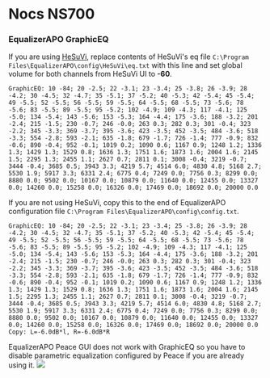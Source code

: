 # Nocs NS700
### EqualizerAPO GraphicEQ
If you are using [HeSuVi](https://sourceforge.net/projects/hesuvi/), replace contents of HeSuVi's eq file `C:\Program Files\EqualizerAPO\config\HeSuVi\eq.txt` with this line and set global volume for both channels from HeSuVi UI to **-60**.
```
GraphicEQ: 10 -84; 20 -2.5; 22 -3.1; 23 -3.4; 25 -3.8; 26 -3.9; 28 -4.2; 30 -4.5; 32 -4.7; 35 -5.1; 37 -5.2; 40 -5.3; 42 -5.4; 45 -5.4; 49 -5.5; 52 -5.5; 56 -5.5; 59 -5.5; 64 -5.5; 68 -5.5; 73 -5.6; 78 -5.6; 83 -5.5; 89 -5.5; 95 -5.2; 102 -4.9; 109 -4.3; 117 -4.1; 125 -5.0; 134 -5.4; 143 -5.6; 153 -5.3; 164 -4.4; 175 -3.6; 188 -3.2; 201 -2.4; 215 -1.5; 230 -0.7; 246 -0.0; 263 0.3; 282 0.3; 301 -0.4; 323 -2.2; 345 -3.3; 369 -3.7; 395 -3.6; 423 -3.5; 452 -3.5; 484 -3.6; 518 -3.3; 554 -2.8; 593 -2.1; 635 -1.8; 679 -1.7; 726 -1.4; 777 -0.9; 832 -0.6; 890 -0.4; 952 -0.1; 1019 0.2; 1090 0.6; 1167 0.9; 1248 1.2; 1336 1.3; 1429 1.3; 1529 0.8; 1636 1.3; 1751 1.6; 1873 1.6; 2004 1.6; 2145 1.5; 2295 1.3; 2455 1.1; 2627 0.7; 2811 0.1; 3008 -0.4; 3219 -0.7; 3444 -0.4; 3685 0.5; 3943 3.3; 4219 5.7; 4514 6.0; 4830 4.8; 5168 2.7; 5530 1.9; 5917 3.3; 6331 2.4; 6775 0.4; 7249 0.0; 7756 0.3; 8299 0.0; 8880 0.0; 9502 0.0; 10167 0.0; 10879 0.0; 11640 0.0; 12455 0.0; 13327 0.0; 14260 0.0; 15258 0.0; 16326 0.0; 17469 0.0; 18692 0.0; 20000 0.0
```
If you are not using HeSuVi, copy this to the end of EqualizerAPO configuration file `C:\Program Files\EqualizerAPO\config\config.txt`.
```
GraphicEQ: 10 -84; 20 -2.5; 22 -3.1; 23 -3.4; 25 -3.8; 26 -3.9; 28 -4.2; 30 -4.5; 32 -4.7; 35 -5.1; 37 -5.2; 40 -5.3; 42 -5.4; 45 -5.4; 49 -5.5; 52 -5.5; 56 -5.5; 59 -5.5; 64 -5.5; 68 -5.5; 73 -5.6; 78 -5.6; 83 -5.5; 89 -5.5; 95 -5.2; 102 -4.9; 109 -4.3; 117 -4.1; 125 -5.0; 134 -5.4; 143 -5.6; 153 -5.3; 164 -4.4; 175 -3.6; 188 -3.2; 201 -2.4; 215 -1.5; 230 -0.7; 246 -0.0; 263 0.3; 282 0.3; 301 -0.4; 323 -2.2; 345 -3.3; 369 -3.7; 395 -3.6; 423 -3.5; 452 -3.5; 484 -3.6; 518 -3.3; 554 -2.8; 593 -2.1; 635 -1.8; 679 -1.7; 726 -1.4; 777 -0.9; 832 -0.6; 890 -0.4; 952 -0.1; 1019 0.2; 1090 0.6; 1167 0.9; 1248 1.2; 1336 1.3; 1429 1.3; 1529 0.8; 1636 1.3; 1751 1.6; 1873 1.6; 2004 1.6; 2145 1.5; 2295 1.3; 2455 1.1; 2627 0.7; 2811 0.1; 3008 -0.4; 3219 -0.7; 3444 -0.4; 3685 0.5; 3943 3.3; 4219 5.7; 4514 6.0; 4830 4.8; 5168 2.7; 5530 1.9; 5917 3.3; 6331 2.4; 6775 0.4; 7249 0.0; 7756 0.3; 8299 0.0; 8880 0.0; 9502 0.0; 10167 0.0; 10879 0.0; 11640 0.0; 12455 0.0; 13327 0.0; 14260 0.0; 15258 0.0; 16326 0.0; 17469 0.0; 18692 0.0; 20000 0.0
Copy: L=-6.0dB*l, R=-6.0dB*R
```
EqualizerAPO Peace GUI does not work with GraphicEQ so you have to disable parametric equalization configured by Peace if you are already using it.
![](https://raw.githubusercontent.com/jaakkopasanen/AutoEq/master/results/Innerfidelity%202017/innerfidelity/onear/Nocs%20NS700/Nocs%20NS700.png)
